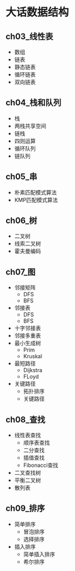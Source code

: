 # 大话数据结构

## ch03_线性表
* 数组
* 链表
* 静态链表
* 循环链表
* 双向链表

## ch04_栈和队列
* 栈
* 两栈共享空间
* 链栈
* 四则运算
* 循环队列
* 链队列

## ch05_串
* 朴素匹配模式算法
* KMP匹配模式算法

## ch06_树
* 二叉树
* 线索二叉树
* 霍夫曼编码

## ch07_图
* 邻接矩阵
  - DFS
  - BFS
* 邻接表
  - DFS
  - BFS
* 十字邻接表
* 邻接多重表
* 最小生成树
  - Prim
  - Kruskal
* 最短路径
  - Dijkstra
  - FLoyd
* 关键路径
  - 拓扑排序
  - 关键路径

## ch08_查找
* 线性表查找
  - 顺序表查找
  - 二分查找
  - 插值查找
  - Fibonacci查找
* 二叉查找树
* 平衡二叉树
* 散列表

## ch09_排序
* 简单排序
  - 冒泡排序
  - 选择排序
* 插入排序
  - 简单插入排序
  - 希尔排序
